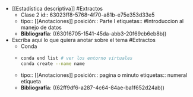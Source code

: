 - [[Estadística descriptiva]] #Extractos
	- Clase 2
	  id:: 63023ff8-5768-4f70-a81b-e75e353d33e5
	- tipo:: [[Anotaciones]]
	  posición:: Parte I
	  etiquetas:: #Introduccion al manejo de datos
	- **Bibliografía**: ((63016705-1541-45da-abb3-20f69cb6eb8b))
- Escriba aquí lo que quiera anotar sobre el tema #Extractos
	- Conda
	- ```bash
	  conda end list # ver los entorno virtuales
	  conda create --name name 
	  ```
	- tipo:: [[Anotaciones]]
	  posición:: pagina o minuto
	  etiquetas:: numeral etiqueta
	- **Bibliografía**: ((62ff9df6-a287-4c64-84ae-ba1f652d24ab))